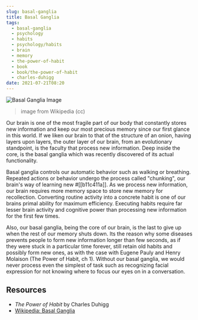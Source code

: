 ```yaml
---
slug: basal-ganglia
title: Basal Ganglia
tags:
  - basal-ganglia
  - psychology
  - habits
  - psychology/habits
  - brain
  - memory
  - the-power-of-habit
  - book
  - book/the-power-of-habit
  - charles-duhigg
date: 2021-07-21T08:20
---
```



![Basal Ganglia Image](https://upload.wikimedia.org/wikipedia/commons/thumb/8/85/Basal_ganglia_and_related_structures_%282%29.svg/1200px-Basal_ganglia_and_related_structures_%282%29.svg.png)
> image from Wikipedia (cc)

Our brain is one of the most fragile part of our body that constantly stores new
information and keep our most precious memory since our first glance in this
world. If we liken our brain to that of the structure of an onion, having layers
upon layers, the outer layer of our brain, from an evolutionary standpoint, is
the faculty that process new information. Deep inside the core, is the basal
ganglia which was recently discovered of its actual functionality.

Basal ganglia controls our automatic behavior such as walking or breathing.
Repeated actions or behavior undergo the process called "chunking", our brain's
way of learning new #[[b11c411a]]. As we process new information, our brain
requires more memory space to store new memory for recollection.  Converting
routine activity into a concrete habit is one of our brains primal ability for
maximum efficiency. Executing habits require far lesser brain activity and
cognitive power than processing new information for the first few times.

Also, our basal ganglia, being the core of our brain, is the last to give up
when the rest of our memory shuts down. Its the reason why some diseases
prevents people to form new information longer than few seconds, as if they were
stuck in a particular time forever, still retain old habits and possibly form
new ones, as with the case with Eugene Pauly and Henry Molaison (The Power of
Habit, ch 1). Without our basal ganglia, we would never process even the
simplest of task such as recognizing facial expression for not knowing where to
focus our eyes on in a conversation.

## Resources

- _The Power of Habit_ by Charles Duhigg
- [Wikipedia: Basal Ganglia](https://en.m.wikipedia.org/wiki/Basal_ganglia)

